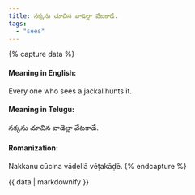 ```yaml
---
title: నక్కను చూచిన వాడెల్లా వేటకాడే.
tags:
  - "sees"
---
```


{% capture data %}
#### Meaning in English:
Every one who sees a jackal hunts it.

#### Meaning in Telugu:
నక్కను చూచిన వాడెల్లా వేటకాడే.

#### Romanization:
Nakkanu cūcina vāḍellā vēṭakāḍē.
{% endcapture %}

{{ data | markdownify }}


